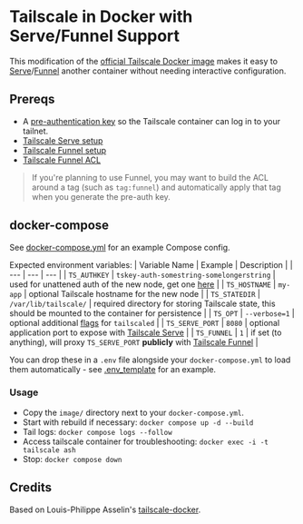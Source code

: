 # Tailscale in Docker with Serve/Funnel Support

This modification of the [official Tailscale Docker image](https://github.com/tailscale/tailscale/pkgs/container/tailscale) makes it easy to [Serve](https://tailscale.com/kb/1312/serve)/[Funnel](https://tailscale.com/kb/1223/funnel) another container without needing interactive configuration.

## Prereqs
- A [pre-authentication key](https://tailscale.com/kb/1085/auth-keys) so the Tailscale container can log in to your tailnet.
- [Tailscale Serve setup](https://tailscale.com/kb/1312/serve#setup)
- [Tailscale Funnel setup](https://tailscale.com/kb/1223/funnel#setup)
- [Tailscale Funnel ACL](https://tailscale.com/kb/1223/funnel#tailnet-policy-file-requirement)

> If you're planning to use Funnel, you may want to build the ACL around a tag (such as `tag:funnel`) and automatically apply that tag when you generate the pre-auth key.

## docker-compose

See [docker-compose.yml](/docker-compose-example/docker-compose.yml) for an example Compose config.

Expected environment variables:
| Variable Name | Example | Description |
| --- | --- | --- |
| `TS_AUTHKEY` | `tskey-auth-somestring-somelongerstring` | used for unattened auth of the new node, get one [here](https://login.tailscale.com/admin/settings/keys) |
| `TS_HOSTNAME` | `my-app` | optional Tailscale hostname for the new node |
| `TS_STATEDIR` | `/var/lib/tailscale/` | required directory for storing Tailscale state, this should be mounted to the container for persistence |
| `TS_OPT` | `--verbose=1` | optional additional [flags](https://tailscale.com/kb/1278/tailscaled#flags-to-tailscaled) for `tailscaled` |
| `TS_SERVE_PORT` | `8080` | optional application port to expose with [Tailscale Serve](https://tailscale.com/kb/1312/serve) |
| `TS_FUNNEL` | `1` | if set (to anything), will proxy `TS_SERVE_PORT` **publicly** with [Tailscale Funnel](https://tailscale.com/kb/1223/funnel) |

You can drop these in a `.env` file alongside your `docker-compose.yml` to load them automatically - see [.env_template](/docker-compose-example/env_template) for an example.

### Usage
- Copy the `image/` directory next to your `docker-compose.yml`.
- Start with rebuild if necessary:
`docker compose up -d --build`
- Tail logs:
`docker compose logs --follow`
- Access tailscale container for troubleshooting:
`docker exec -i -t tailscale ash`
- Stop:
`docker compose down`

## Credits
Based on Louis-Philippe Asselin's [tailscale-docker](https://github.com/lpasselin/tailscale-docker).